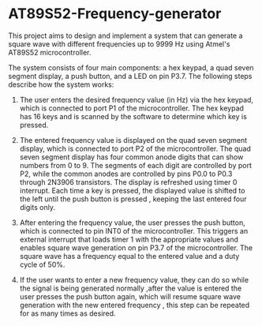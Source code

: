 # AT89S52-Frequency-generator

This project aims to design and implement a system that can generate a square 
wave with different frequencies up to 9999 Hz using Atmel's AT89S52 microcontroller. 

The system consists of four main components: a hex keypad, a quad seven segment 
display, a push button, and a LED on pin P3.7. The following steps describe how 
the system works:

1. The user enters the desired frequency value (in Hz) via the hex keypad, which is 
connected to port P1 of the microcontroller. The hex keypad has 16 keys and is 
scanned by the software to determine which key is pressed.

2. The entered frequency value is displayed on the quad seven segment display, 
which is connected to port P2 of the microcontroller. The quad seven segment 
display has four common anode digits that can show numbers from 0 to 9. The 
segments of each digit are controlled by port P2, while the common anodes are 
controlled by pins P0.0 to P0.3 through 2N3906 transistors. The display is 
refreshed using timer 0 interrupt. Each time a key is pressed, the displayed value is 
shifted to the left until the push button is pressed , keeping the last entered four 
digits only.

3. After entering the frequency value, the user presses the push button, which is 
connected to pin INT0 of the microcontroller. This triggers an external interrupt 
that loads timer 1 with the appropriate values and enables square wave generation 
on pin P3.7 of the microcontroller. The square wave has a frequency equal to the 
entered value and a duty cycle of 50%.

4. If the user wants to enter a new frequency value, they can do so while the signal 
is being generated normally ,after the value is entered the user presses the push 
button again, which will resume square wave generation with the new entered 
frequency , this step can be repeated for as many times as desired.
